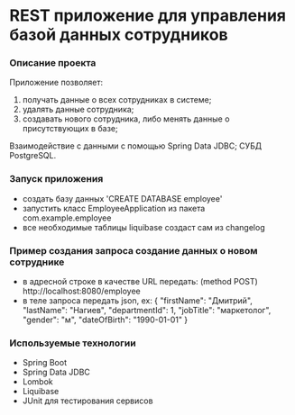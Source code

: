 # REST приложение для управления базой данных сотрудников

### Описание проекта

Приложение позволяет:
1) получать данные о всех сотрудниках в системе;
2) удалять данные сотрудника;
3) создавать нового сотрудника, либо менять данные о присутствующих в базе;

Взаимодействие с данными с помощью Spring Data JDBC;
СУБД PostgreSQL.

### Запуск приложения

* создать базу данных 'CREATE DATABASE employee'
* запустить класс EmployeeApplication из пакета com.example.employee
* все необходимые таблицы liquibase создаст сам из changelog

### Пример создания запроса создание данных о новом сотруднике

* в адресной строке в качестве URL передать: (method POST) http://localhost:8080/employee
* в теле запроса передать json, ex:
  {
  "firstName": "Дмитрий",
  "lastName": "Нагиев",
  "departmentId": 1,
  "jobTitle": "маркетолог",
  "gender": "м",
  "dateOfBirth": "1990-01-01"
  }

### Используемые технологии

* Spring Boot
* Spring Data JDBC
* Lombok
* Liquibase
* JUnit для тестирования сервисов